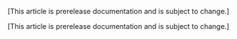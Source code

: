 [This article is prerelease documentation and is subject to change.]

[This article is prerelease documentation and is subject to change.]